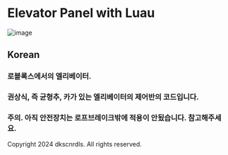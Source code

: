 # Elevator Panel with Luau
![image](https://github.com/user-attachments/assets/0c82a35c-0113-47ba-9205-6f5f0e2dc3d2)

## Korean
### 로블록스에서의 엘리베이터.
### 권상식, 즉 균형추, 카가 있는 엘리베이터의 제어반의 코드입니다.
### 주의. 아직 안전장치는 로프브레이크밖에 적용이 안됬습니다. 참고해주세요.

Copyright 2024 dkscnrdls. All rights reserved.
